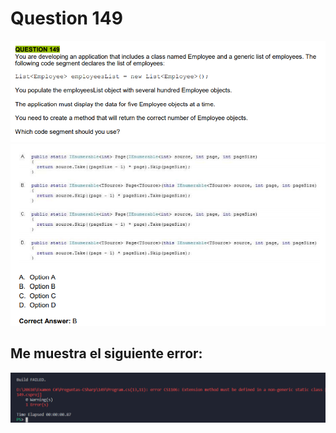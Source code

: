 # Question 149

![imagen](img1.png)
![imagen](img2.png)

## Me muestra el siguiente error:

![imagen](error.png)